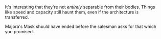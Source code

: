 It's interesting that they're not _entirely_ separable from their bodies. Things like speed and capacity still haunt them, even if the architecture is transferred.

Majora's Mask should have ended before the salesman asks for that which you promised.